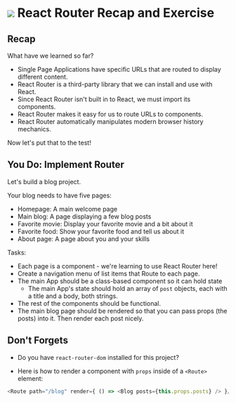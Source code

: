 # ![](https://ga-dash.s3.amazonaws.com/production/assets/logo-9f88ae6c9c3871690e33280fcf557f33.png) React Router Recap and Exercise

## Recap
What have we learned so far?
* Single Page Applications have specific URLs that are routed to display different content.
* React Router is a third-party library that we can install and use with React.
* Since React Router isn't built in to React, we must import its components.
* React Router makes it easy for us to route URLs to components.
* React Router automatically manipulates modern browser history mechanics.

Now let's put that to the test!

## You Do: Implement Router

Let's build a blog project.

Your blog needs to have five pages:
- Homepage: A main welcome page
- Main blog: A page displaying a few blog posts
- Favorite movie: Display your favorite movie and a bit about it
- Favorite food: Show your favorite food and tell us about it
- About page: A page about you and your skills

Tasks:

- Each page is a component - we're learning to use React Router here!
- Create a navigation menu of list items that Route to each page.
- The main App should be a class-based component so it can hold state
  - The main App's state should hold an array of `post` objects, each with a title and a body, both strings.
- The rest of the components should be functional.
- The main blog page should be rendered so that you can pass props (the posts) into it. Then render each post nicely.

## Don't Forgets

* Do you have `react-router-dom` installed for this project?

* Here is how to render a component with `props` inside of a `<Route>` element:

```js
<Route path="/blog" render={ () => <Blog posts={this.props.posts} /> }/>
```
